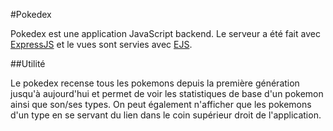 #Pokedex

Pokedex est une application JavaScript backend.
Le serveur a été fait avec [ExpressJS](http://expressjs.com/) et le vues sont servies avec [EJS](https://ejs.co/).

##Utilité

Le pokedex recense tous les pokemons depuis la première génération jusqu'à aujourd'hui et permet de voir les statistiques de base d'un pokemon ainsi que son/ses types.
On peut également n'afficher que les pokemons d'un type en se servant du lien dans le coin supérieur droit de l'application.